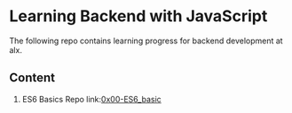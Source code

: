 # Learning Backend with JavaScript

The following repo contains learning progress for backend development at alx.

## Content
1. ES6 Basics Repo link:<a href="https://github.com/bugemarvin/alx-backend-javascript/tree/master/0x00-ES6_basic" target="_blank">0x00-ES6_basic</a>
